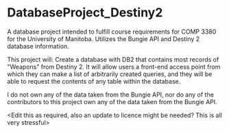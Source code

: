 # DatabaseProject_Destiny2
A database project intended to fulfill course requirements for COMP 3380 for the University of Manitoba. Utilizes the Bungie API and Destiny 2 database information.

This project will:
  Create a database with DB2 that contains most records of "Weapons" from Destiny 2. It will allow users a front-end access point from which they can make a list of arbitrarily created queries, and they will be able to request the contents of any table within the database.
  
I do not own any of the data taken from the Bungie API, nor do any of the contributors to this project own any of the data taken from the Bungie API.


<Edit this as required, also an update to licence might be needed? This is all very stressful>
